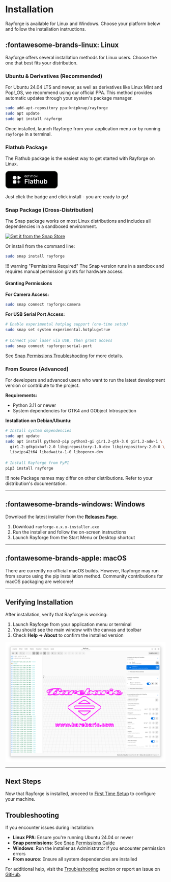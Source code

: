 # Installation

Rayforge is available for Linux and Windows. Choose your platform below and follow the installation instructions.

## :fontawesome-brands-linux: Linux

Rayforge offers several installation methods for Linux users. Choose the one that best fits your distribution.

### Ubuntu & Derivatives (Recommended)

For Ubuntu 24.04 LTS and newer, as well as derivatives like Linux Mint and Pop!\_OS, we recommend using our official PPA. This method provides automatic updates through your system's package manager.

```bash
sudo add-apt-repository ppa:knipknap/rayforge
sudo apt update
sudo apt install rayforge
```

Once installed, launch Rayforge from your application menu or by running `rayforge` in a terminal.

### Flathub Package

The Flathub package is the easiest way to get started with Rayforge on Linux.

<a href="https://flathub.org/apps/org.rayforge.rayforge"><img alt="Get it from Flathub" src="../images/flathub-badge.svg" height="55"/></a>

Just click the badge and click install - you are ready to go!

### Snap Package (Cross-Distribution)

The Snap package works on most Linux distributions and includes all dependencies in a sandboxed environment.

[![Get it from the Snap Store](https://snapcraft.io/en/light/install.svg)](https://snapcraft.io/rayforge)

Or install from the command line:

```bash
sudo snap install rayforge
```

!!! warning "Permissions Required"
     The Snap version runs in a sandbox and requires manual permission grants for hardware access.

#### Granting Permissions

**For Camera Access:**

```bash
sudo snap connect rayforge:camera
```

**For USB Serial Port Access:**

```bash
# Enable experimental hotplug support (one-time setup)
sudo snap set system experimental.hotplug=true

# Connect your laser via USB, then grant access
sudo snap connect rayforge:serial-port
```

See [Snap Permissions Troubleshooting](../troubleshooting/snap-permissions.md) for more details.

### From Source (Advanced)

For developers and advanced users who want to run the latest development version or contribute to the project.

**Requirements:**

- Python 3.11 or newer
- System dependencies for GTK4 and GObject Introspection

**Installation on Debian/Ubuntu:**

```bash
# Install system dependencies
sudo apt update
sudo apt install python3-pip python3-gi gir1.2-gtk-3.0 gir1.2-adw-1 \
  gir1.2-gdkpixbuf-2.0 libgirepository-1.0-dev libgirepository-2.0-0 \
  libvips42t64 libadwaita-1-0 libopencv-dev

# Install Rayforge from PyPI
pip3 install rayforge
```

!!! note
     Package names may differ on other distributions. Refer to your distribution's documentation.

---

## :fontawesome-brands-windows: Windows

Download the latest installer from the **[Releases Page](https://github.com/barebaric/rayforge/releases/)**.

1. Download `rayforge-x.x.x-installer.exe`
2. Run the installer and follow the on-screen instructions
3. Launch Rayforge from the Start Menu or Desktop shortcut

---

## :fontawesome-brands-apple: macOS

There are currently no official macOS builds. However, Rayforge may run from source using the pip installation method. Community contributions for macOS packaging are welcome!

---

## Verifying Installation

After installation, verify that Rayforge is working:

1. Launch Rayforge from your application menu or terminal
2. You should see the main window with the canvas and toolbar
3. Check **Help → About** to confirm the installed version

![Rayforge Main Window](../images/ss-main.png)

---

## Next Steps

Now that Rayforge is installed, proceed to [First Time Setup](first-time-setup.md) to configure your machine.

## Troubleshooting

If you encounter issues during installation:

- **Linux PPA**: Ensure you're running Ubuntu 24.04 or newer
- **Snap permissions**: See [Snap Permissions Guide](../troubleshooting/snap-permissions.md)
- **Windows**: Run the installer as Administrator if you encounter permission errors
- **From source**: Ensure all system dependencies are installed

For additional help, visit the [Troubleshooting](../troubleshooting/index.md) section or report an issue on [GitHub](https://github.com/barebaric/rayforge/issues).
